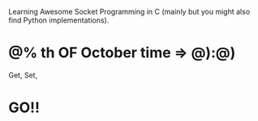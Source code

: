 Learning Awesome Socket Programming in C (mainly but you might also find Python implementations).

# @% th OF October time => @):@)

Get, Set, 
# GO!!
